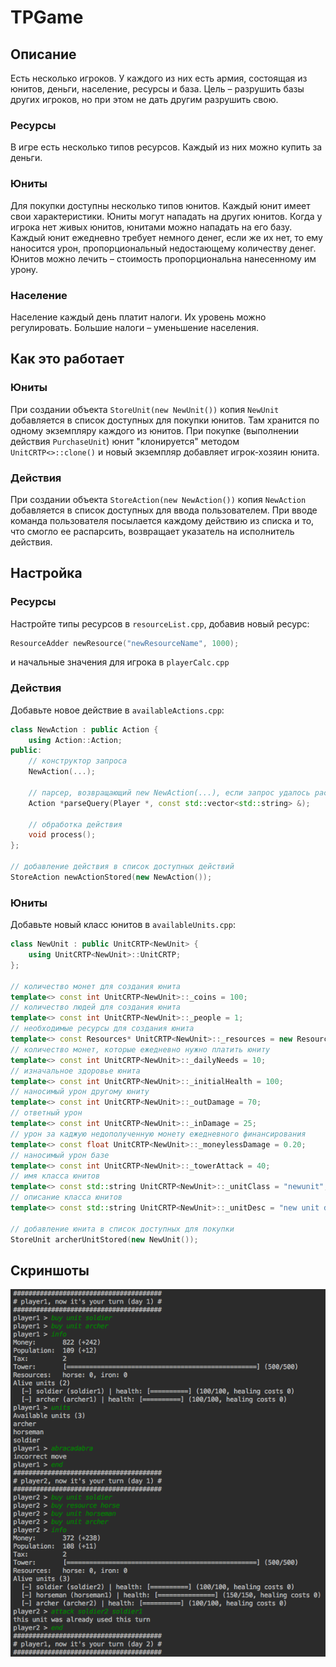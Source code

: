# TPGame

## Описание
Есть несколько игроков. У каждого из них есть армия, состоящая из юнитов, деньги, население, ресурсы и база. Цель – разрушить базы других игроков, но при этом не дать другим разрушить свою.
### Ресурсы
В игре есть несколько типов ресурсов. Каждый из них можно купить за деньги.
### Юниты
Для покупки доступны несколько типов юнитов.  Каждый юнит имеет свои характеристики. Юниты могут нападать на других юнитов. Когда у игрока нет живых юнитов, юнитами можно нападать на его базу. Каждый юнит ежедневно требует немного денег, если же их нет, то ему наносится урон, пропорциональный недостающему количеству денег. Юнитов можно лечить – стоимость пропорциональна нанесенному им урону. 
### Население
Население каждый день платит налоги. Их уровень можно регулировать. Большие налоги – уменьшение населения.

## Как это работает
### Юниты
При создании объекта `StoreUnit(new NewUnit())` копия `NewUnit` добавляется в список доступных для покупки юнитов. Там хранится по одному экземпляру каждого из юнитов. При покупке (выполнении действия `PurchaseUnit`) юнит "клонируется" методом `UnitCRTP<>::clone()` и новый экземпляр добавляет игрок-хозяин юнита.
### Действия
При создании объекта `StoreAction(new NewAction())` копия `NewAction` добавляется в список доступных для ввода пользователем. При вводе команда пользователя посылается каждому действию из списка и то, что смогло ее распарсить, возвращает указатель на исполнитель действия. 

## Настройка
### Ресурсы
Настройте типы ресурсов в `resourceList.cpp`, добавив новый ресурс:
```c++
ResourceAdder newResource("newResourceName", 1000);
```
и начальные значения для игрока в `playerCalc.cpp`
### Действия
Добавьте новое действие в `availableActions.cpp`:
```c++
class NewAction : public Action {
    using Action::Action;
public:
    // конструктор запроса
    NewAction(...);

    // парсер, возвращающий new NewAction(...), если запрос удалось распарсить, иначе nullptr
    Action *parseQuery(Player *, const std::vector<std::string> &);

    // обработка действия
    void process();
};

// добавление действия в список доступных действий
StoreAction newActionStored(new NewAction());
```
### Юниты
Добавьте новый класс юнитов в `availableUnits.cpp`:
```c++
class NewUnit : public UnitCRTP<NewUnit> {
    using UnitCRTP<NewUnit>::UnitCRTP;
};

// количество монет для создания юнита
template<> const int UnitCRTP<NewUnit>::_coins = 100;
// количество людей для создания юнита
template<> const int UnitCRTP<NewUnit>::_people = 1;
// необходимые ресурсы для создания юнита
template<> const Resources* UnitCRTP<NewUnit>::_resources = new Resources(std::vector<int>({0, 0}));
// количество монет, которые ежедневно нужно платить юниту
template<> const int UnitCRTP<NewUnit>::_dailyNeeds = 10;
// изначальное здоровье юнита
template<> const int UnitCRTP<NewUnit>::_initialHealth = 100;
// наносимый урон другому юниту
template<> const int UnitCRTP<NewUnit>::_outDamage = 70;
// ответный урон
template<> const int UnitCRTP<NewUnit>::_inDamage = 25;
// урон за каджую недополученную монету ежедневного финансирования
template<> const float UnitCRTP<NewUnit>::_moneylessDamage = 0.20;
// наносимый урон базе
template<> const int UnitCRTP<NewUnit>::_towerAttack = 40;
// имя класса юнитов
template<> const std::string UnitCRTP<NewUnit>::_unitClass = "newunit";
// описание класса юнитов
template<> const std::string UnitCRTP<NewUnit>::_unitDesc = "new unit description";

// добавление юнита в список доступных для покупки
StoreUnit archerUnitStored(new NewUnit());
```

## Скриншоты
![Скриншот 1](https://github.com/farhit1/mipt2-TPGame/blob/master/screenshots/1.png)
